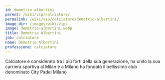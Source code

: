 ```yaml
---
id: demetrio-albertini
parent: /wiki/vip/calciatore/
permalink: /wiki/vip/calciatore/demetrio-albertini/
image_dir: /images/wiki/vip/
image: demetrio-albertini.webp
title: Demetrio Albertini
job: calciatore
nome: Demetrio Albertini
professione: calciatore
---
```

Calciatore è considerato tra i più forti della sua generazione, ha unito la sua carriera sportiva al Milan e a Milano ha fondato il bellissimo club denominato City Padel Milano